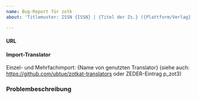 ```yaml
---
name: Bug-Report für zotk
about: 'Titlemuster: ISSN {ISSN} | {Titel der Zs.} ({Plattform/Verlag}) | {Schlagwörter zum Problem}'

---
```


#### URL

  
#### Import-Translator
Einzel- und Mehrfachimport:
{Name von genutzten Translator}
(siehe auch: https://github.com/ubtue/zotkat-translators oder ZEDER-Eintrag p_zot3)

  
### Problembeschreibung

